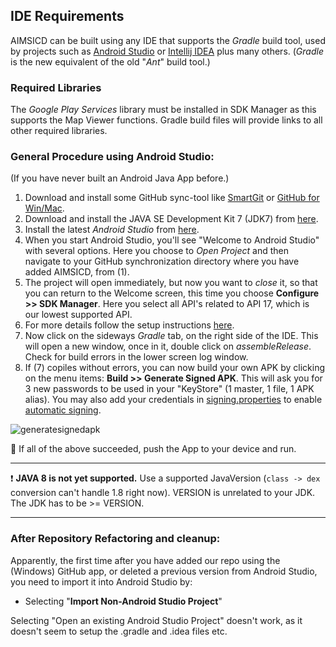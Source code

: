 ## IDE Requirements
AIMSICD can be built using any IDE that supports the *Gradle* build tool, used by projects such as [Android Studio](http://developer.android.com/sdk/installing/studio.html) or [Intellij IDEA](http://www.jetbrains.com/idea/) plus many others. (*Gradle* is the new equivalent of the old "*Ant*" build tool.)

### Required Libraries
The *Google Play Services* library must be installed in SDK Manager as this supports the Map Viewer functions. Gradle build files will provide links to all other required libraries.

### General Procedure using Android Studio:
(If you have never built an Android Java App before.)

1. Download and install some GitHub sync-tool like [SmartGit](http://www.syntevo.com/smartgit/) or [GitHub for Win/Mac](https://github.com/).  
2. Download and install the JAVA SE Development Kit 7 (JDK7) from [here](http://www.oracle.com/technetwork/java/javase/downloads/jdk7-downloads-1880260.html).
3. Install the latest *Android Studio* from [here](http://developer.android.com/sdk/installing/studio.html).
4. When you start Android Studio, you'll see "Welcome to Android Studio" with several options. Here you choose to *Open Project* and then navigate to your GitHub synchronization directory where you have added AIMSICD, from (1).  
5. The project will open immediately, but now you want to *close* it, so that you can return to the Welcome screen, this time you choose **Configure >> SDK Manager**. Here you select all API's related to API 17, which is our lowest supported API.
6. For more details follow the setup instructions [here](http://developer.android.com/sdk/installing/index.html?pkg=studio).
7. Now click on the sideways *Gradle* tab, on the right side of the IDE. This will open a new window, once in it, double click on *assembleRelease*. Check for build errors in the lower screen log window.
8. If (7) copiles without errors, you can now build your own APK by clicking on the menu items: **Build >> Generate Signed APK**. This will ask you for 3 new passwords to be used in your "KeyStore" (1 master, 1 file, 1 APK alias). You may also add your credentials in [signing.properties](https://github.com/SecUpwN/Android-IMSI-Catcher-Detector/blob/master/signing.properties) to enable [automatic signing](https://developer.android.com/tools/publishing/sign-auto).

![generatesignedapk](https://github.com/SecUpwN/Android-IMSI-Catcher-Detector/blob/master/MISC/APK-Signing.png)

:cherries: If all of the above succeeded, push the App to your device and run.

---

:exclamation: **JAVA 8 is not yet supported.** Use a supported JavaVersion (`class -> dex` conversion can't handle 1.8 right now). VERSION is unrelated to your JDK. The JDK has to be >= VERSION.

---

### After Repository Refactoring and cleanup:
Apparently, the first time after you have added our repo using the (Windows) GitHub app, or deleted a previous version from Android Studio, you need to import it into Android Studio by:

* Selecting "**Import Non-Android Studio Project**"

Selecting "Open an existing Android Studio Project" doesn't work, as it doesn't seem to setup the .gradle and .idea files etc.


